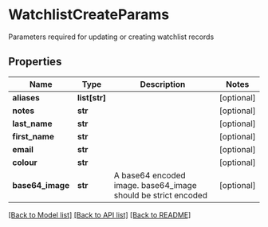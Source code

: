 # WatchlistCreateParams

Parameters required for updating or creating watchlist records 
## Properties
Name | Type | Description | Notes
------------ | ------------- | ------------- | -------------
**aliases** | **list[str]** |  | [optional] 
**notes** | **str** |  | [optional] 
**last_name** | **str** |  | [optional] 
**first_name** | **str** |  | [optional] 
**email** | **str** |  | [optional] 
**colour** | **str** |  | [optional] 
**base64_image** | **str** | A base64 encoded image. base64_image should be strict encoded  | [optional] 

[[Back to Model list]](../README.md#documentation-for-models) [[Back to API list]](../README.md#documentation-for-api-endpoints) [[Back to README]](../README.md)


